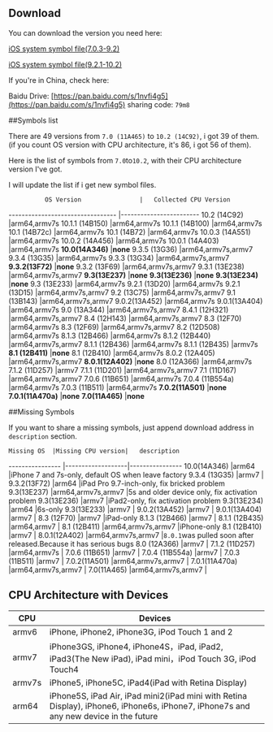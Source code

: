 ## Download

You can download the version you need here:

[iOS system symbol file(7.0.3-9.2)](https://drive.google.com/drive/folders/0B-0LZDbSzubRaUdMdTJQc1ZzMUU?usp=sharing)

[iOS system symbol file(9.2.1-10.2)](https://drive.google.com/drive/folders/0B5oBYvBG2NS7aDVTR1JzX2JXaFE?usp=sharing)

If you're in China, check here:

Baidu Drive: [https://pan.baidu.com/s/1nvfi4g5](https://pan.baidu.com/s/1nvfi4g5) sharing code: `79m8`

##Symbols list

There are 49 versions from `7.0 (11A465)` to `10.2 (14C92)`, i got 39 of them. (if you count OS version with CPU architecture, it's 86, i got 56 of them).

Here is the list of symbols from `7.0`to`10.2`, with their CPU architecture version I've got.

I will update the list if i get new symbol files.

			  OS Version				|	Collected CPU Version
---------------------------------	|------------------------
10.2 (14C92)							|arm64,armv7s
10.1.1 (14B150)						|arm64,armv7s
10.1.1 (14B100)						|arm64,armv7s
10.1 (14B72c)							|arm64,armv7s
10.1 (14B72)							|arm64,armv7s
10.0.3 (14A551)						|arm64,armv7s
10.0.2 (14A456)						|arm64,armv7s
10.0.1 (14A403)						|arm64,armv7s
**10.0(14A346)**						|**none**
9.3.5 (13G36)							|arm64,armv7s,armv7
9.3.4 (13G35)							|arm64,armv7s
9.3.3 (13G34)							|arm64,armv7s,armv7
**9.3.2(13F72)**						|**none**
9.3.2 (13F69)							|arm64,armv7s,armv7
9.3.1 (13E238)						|arm64,armv7s,armv7
**9.3(13E237)**						|**none**
**9.3(13E236)**						|**none**
**9.3(13E234)**						|**none**
9.3 (13E233)							|arm64,armv7s
9.2.1 (13D20)							|arm64,armv7s
9.2.1 (13D15)							|arm64,armv7s,armv7
9.2 (13C75)							|arm64,armv7s,armv7
9.1 (13B143)							|arm64,armv7s,armv7
9.0.2(13A452)							|arm64,armv7s
9.0.1(13A404)							|arm64,armv7s
9.0 (13A344)							|arm64,armv7s,armv7
8.4.1 (12H321)						|arm64,armv7s,armv7
8.4 (12H143)							|arm64,armv7s,armv7
8.3 (12F70)							|arm64,armv7s
8.3 (12F69)							|arm64,armv7s,armv7
8.2 (12D508)							|arm64,armv7s
8.1.3 (12B466)						|arm64,armv7s
8.1.2 (12B440)						|arm64,armv7s,armv7
8.1.1 (12B436)						|arm64,armv7s
8.1.1 (12B435)						|armv7s
**8.1 (12B411)**						|**none**
8.1 (12B410)							|arm64,armv7s
8.0.2 (12A405)						|arm64,armv7s,armv7
**8.0.1(12A402)**					|**none**
8.0 (12A366)							|arm64,armv7s
7.1.2 (11D257)						|armv7
7.1.1 (11D201)						|arm64,armv7s,armv7
7.1 (11D167)							|arm64,armv7s,armv7
7.0.6 (11B651)						|arm64,armv7s
7.0.4 (11B554a)						|arm64,armv7s
7.0.3 (11B511)						|arm64,armv7s
**7.0.2(11A501)**					|**none**
**7.0.1(11A470a)**					|**none**
**7.0(11A465)**						|**none**

##Missing Symbols

If you want to share a missing symbols, just append download address in `description` section.

	Missing OS	|Missing CPU version|	description
----------------	|-------------------|----------------
10.0(14A346)		|arm64					|iPhone 7 and 7s-only, default OS when leave factory
9.3.4 (13G35)		|armv7					|
9.3.2(13F72)		|arm64					|iPad Pro 9.7-inch-only, fix bricked problem
9.3(13E237)		|arm64,armv7s,armv7	|5s and older device only, fix activation problem
9.3(13E236)		|armv7					|iPad2-only, fix activation problem
9.3(13E234)		|arm64					|6s-only
9.3(13E233)		|armv7					|
9.0.2(13A452)		|armv7					|
9.0.1(13A404)		|armv7					|
8.3 (12F70)		|armv7					|iPad-only
8.1.3 (12B466)	|armv7					|
8.1.1 (12B435)	|arm64,armv7			|
8.1 (12B411) 		|arm64,armv7s,armv7	|iPhone-only
8.1 (12B410)		|armv7					|
8.0.1(12A402)		|arm64,armv7s,armv7	|`8.0.1`was pulled soon after released.Because it has serious bugs
8.0 (12A366)		|armv7					|
7.1.2 (11D257)	|arm64,armv7s			|
7.0.6 (11B651)	|armv7					|
7.0.4 (11B554a)	|armv7					|
7.0.3 (11B511)	|armv7					|
7.0.2(11A501)		|arm64,armv7s,armv7	|
7.0.1(11A470a)	|arm64,armv7s,armv7	|
7.0(11A465)		|arm64,armv7s,armv7	|

## CPU Architecture with Devices

  CPU	|	Devices
------	| ------
armv6	| iPhone, iPhone2, iPhone3G, iPod Touch 1 and 2
armv7	| iPhone3GS, iPhone4, iPhone4S，iPad, iPad2, iPad3(The New iPad), iPad mini，iPod Touch 3G, iPod Touch4
armv7s	| iPhone5, iPhone5C, iPad4(iPad with Retina Display)
arm64	| iPhone5S, iPad Air, iPad mini2(iPad mini with Retina Display), iPhone6, iPhone6s, iPhone7, iPhone7s and any new device in the future
